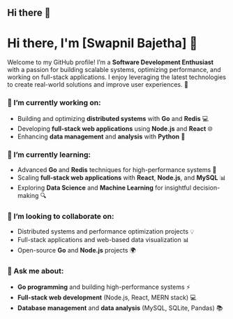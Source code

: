 ## Hi there 👋

<!--
**Catastrophe007/Catastrophe007** is a ✨ _special_ ✨ repository because its `README.md` (this file) appears on your GitHub profile.

Here are some ideas to get you started:

- 🔭 I’m currently working on ...
- 🌱 I’m currently learning ...
- 👯 I’m looking to collaborate on ...
- 🤔 I’m looking for help with ...
- 💬 Ask me about ...
- 📫 How to reach me: ...
- 😄 Pronouns: ...
- ⚡ Fun fact: ...
-->

# Hi there, I'm [Swapnil Bajetha] 👋

Welcome to my GitHub profile! I’m a **Software Development Enthusiast** with a passion for building scalable systems, optimizing performance, and working on full-stack applications. I enjoy leveraging the latest technologies to create real-world solutions and improve user experiences. 🚀

### 🔭 I’m currently working on:
- Building and optimizing **distributed systems** with **Go** and **Redis** 💻
- Developing **full-stack web applications** using **Node.js** and **React** 🌐
- Enhancing **data management** and **analysis** with **Python** 🐍

### 🌱 I’m currently learning:
- Advanced **Go** and **Redis** techniques for high-performance systems 🔧
- Scaling **full-stack web applications** with **React**, **Node.js**, and **MySQL** 📊
- Exploring **Data Science** and **Machine Learning** for insightful decision-making 🔍

### 👯 I’m looking to collaborate on:
- Distributed systems and performance optimization projects 💡
- Full-stack applications and web-based data visualization 📊
- Open-source **Go** and **Node.js** projects 🌍

### 💬 Ask me about:
- **Go programming** and building high-performance systems ⚡
- **Full-stack web development** (Node.js, React, MERN stack) 💻
- **Database management** and **data analysis** (MySQL, SQLite, Pandas) 📚


